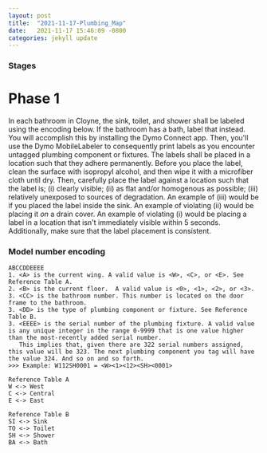 ```yaml
---
layout: post
title:  "2021-11-17-Plumbing_Map"
date:   2021-11-17 15:46:09 -0800
categories: jekyll update
---
```

### Stages
# Phase 1
In each bathroom in Cloyne, the sink, toilet, and shower shall be labeled using the encoding below. If the bathroom has a bath, label that instead. You will accomplish this by installing the Dymo Connect app. Then, you'll use the Dymo MobileLabeler to consequently print labels as you encounter untagged plumbing component or fixtures. The labels shall be placed in a location such that they adhere permanently. Before you place the label, clean the surface with isopropyl alcohol, and then wipe it with a microfiber cloth until dry. Then, carefully place the label against a location such that the label is; (i) clearly visible; (ii) as flat and/or homogenous as possible; (iii) relatively unexposed to sources of degradation. An example of (iii) would be if you placed the label inside the sink. An example of violating (ii) would be placing it *on* a drain cover. An example of violating (i) would be placing a label in a location that isn't immediately visible within 5 seconds. Additionally, make sure that the label placement is consistent.


### Model number encoding
~~~
ABCCDDEEEE
1. <A> is the current wing. A valid value is <W>, <C>, or <E>. See Reference Table A.
2. <B> is the current floor.  A valid value is <0>, <1>, <2>, or <3>.
3. <CC> is the bathroom number. This number is located on the door frame to the bathroom.
3. <DD> is the type of plumbing component or fixture. See Reference Table B.
3. <EEEE> is the serial number of the plumbing fixture. A valid value is any unique integer in the range 0-9999 that is one value higher than the most-recently added serial number. 
   This implies that, given there are 322 serial numbers assigned, this value will be 323. The next plumbing component you tag will have the value 324. And so on and so forth.
>>> Example: W112SH0001 = <W><1><12><SH><0001> 

Reference Table A
W <-> West
C <-> Central
E <-> East

Reference Table B
SI <-> Sink
TO <-> Toilet
SH <-> Shower
BA <-> Bath
~~~
